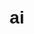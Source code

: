 # ai
<!DOCTYPE html>
<html lang="en">
<head>
    <meta charset="UTF-8">
    <meta name="viewport" content="width=device-width, initial-scale=1.0">
    <title>Multiplication Calculator</title>
    <style>
        body {
            font-family: Arial, sans-serif;
            text-align: center;
            margin-top: 50px;
        }

        input, select, button {
            font-size: 16px;
            margin: 5px;
            padding: 5px;
        }

        #history {
            margin-top: 20px;
        }
    </style>
</head>
<body>
    <h2>Multiplication Calculator</h2>
    <select id="multiplicand">
        <option value="6.4">臺灣/6.4</option>
        <option value="2.17">日本/2.17</option>
        <option value="10.28">中國/10.28</option>
        <option value="3.77">新加坡/3.77</option>
        <option value="98.1">馬來西亞/98.1</option>
        <option value="8.93">南非/8.93</option>
        <option value="5.06">哥倫比亞/5.06</option>
        <option value="5">智利/5</option>
        <option value="0.08">波蘭/0.08</option>
        <option value="0.82">烏克蘭/0.82</option>
        <option value="3.34">阿根廷/3.34</option>
        <option value="4.07">墨西哥/4.07</option>
        <option value="16.31">西班牙/16.31</option>
        <option value="16.31">拉脫維亞/16.31</option>
        <option value="22.28">英國/22.28</option>
        <option value="26.01">葡萄牙/26.01</option>
        <option value="26.53">丹麥/26.53</option>
        <option value="38.53">冰島/38.53</option>
        <option value="44.59">愛爾蘭/44.59</option>
        <option value="48.03">加拿大/48.03</option>
        <option value="48.11">盧森堡/48.11</option>
        <option value="48.5">法國/48.5</option>
        <option value="55.59">荷蘭/55.59</option>
        <option value="83.74">芬蘭/83.74</option>
        <option value="90.86">挪威/90.86</option>
        <option value="93.81">瑞士/93.81</option>
        <option value="125.56">瑞典/125.56</option>
        <option value="130.81">列支敦斯登/130.81</option>
        <option value="155.87">烏拉圭/155.87</option>
        <option value="55">美國/55</option>

        
        <!-- 可根据需要添加其他选项 -->
    </select>
    <input type="number" id="multiplier" placeholder="Enter multiplier">
    <button onclick="calculate()">Calculate</button>
    <p id="result"></p>

    <!-- 运算历史记录 -->
    <div id="history">
        <h3>Calculation History</h3>
        <ul id="historyList"></ul>
        <p id="totalResult">Total Result: 0</p>
    </div>

    <script>
        var totalResult = 0; // 用于累加结果
        var historyList = document.getElementById('historyList');
        var totalResultElement = document.getElementById('totalResult');

        function calculate() {
            var multiplicand = parseFloat(document.getElementById('multiplicand').value);
            var multiplier = parseFloat(document.getElementById('multiplier').value);
            var result;

            if (isNaN(multiplicand) || isNaN(multiplier)) {
                result = 'Invalid input';
            } else {
                result = multiplicand * multiplier;

                // 将结果添加到历史记录
                addToHistory(multiplicand, multiplier, result);

                // 累加结果
                totalResult += result;
                totalResultElement.innerHTML = 'Total Result: ' + roundToTwoDecimal(totalResult);
            }

            document.getElementById('result').innerHTML = 'Result: ' + roundToTwoDecimal(result);
        }

        function addToHistory(multiplicand, multiplier, result) {
            var historyItem = document.createElement('li');
            historyItem.textContent = multiplicand + ' * ' + multiplier + ' = ' + roundToTwoDecimal(result);
            historyList.appendChild(historyItem);
        }

        function roundToTwoDecimal(number) {
            return Math.round(number * 100) / 100;
        }
    </script>
</body>
</html>

